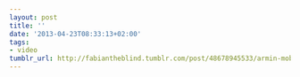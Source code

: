 ```yaml
---
layout: post
title: ''
date: '2013-04-23T08:33:13+02:00'
tags:
- video
tumblr_url: http://fabiantheblind.tumblr.com/post/48678945533/armin-mobasseri-saz
---
```

